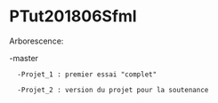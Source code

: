 # PTut201806Sfml

Arborescence:
  
  -master
  
  
      -Projet_1 : premier essai "complet"
      
      -Projet_2 : version du projet pour la soutenance
